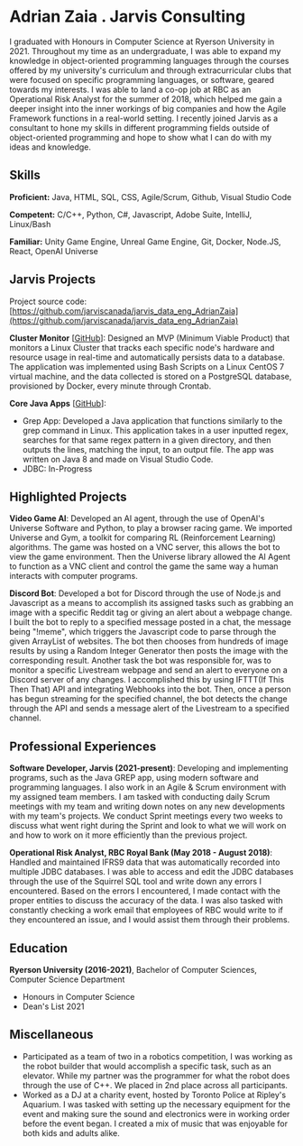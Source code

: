 # Adrian Zaia . Jarvis Consulting

I graduated with Honours in Computer Science at Ryerson University in 2021. Throughout my time as an undergraduate, I was able to expand my knowledge in object-oriented programming languages through the courses offered by my university's curriculum and through extracurricular clubs that were focused on specific programming languages, or software, geared towards my interests. I was able to land a co-op job at RBC as an Operational Risk Analyst for the summer of 2018, which helped me gain a deeper insight into the inner workings of big companies and how the Agile Framework functions in a real-world setting. I recently joined Jarvis as a consultant to hone my skills in different programming fields outside of object-oriented programming and hope to show what I can do with my ideas and knowledge.

## Skills

**Proficient:** Java, HTML, SQL, CSS, Agile/Scrum, Github, Visual Studio Code

**Competent:** C/C++, Python, C#, Javascript, Adobe Suite, IntelliJ, Linux/Bash

**Familiar:** Unity Game Engine, Unreal Game Engine, Git, Docker, Node.JS, React, OpenAI Universe

## Jarvis Projects

Project source code: [https://github.com/jarviscanada/jarvis_data_eng_AdrianZaia](https://github.com/jarviscanada/jarvis_data_eng_AdrianZaia)


**Cluster Monitor** [[GitHub](https://github.com/jarviscanada/jarvis_data_eng_AdrianZaia/tree/master/linux_sql)]: Designed an MVP (Minimum Viable Product) that monitors a Linux Cluster that tracks each specific node's hardware and resource usage in real-time and automatically persists data to a database. The application was implemented using Bash Scripts on a Linux CentOS 7 virtual machine, and the data collected is stored on a PostgreSQL database, provisioned by Docker, every minute through Crontab.

**Core Java Apps** [[GitHub](https://github.com/jarviscanada/jarvis_data_eng_AdrianZaia/tree/master/core_java)]:
      
  - Grep App: Developed a Java application that functions similarly to the grep command in Linux. This application takes in a user inputted regex, searches for that same regex pattern in a given directory, and then outputs the lines, matching the input, to an output file. The app was written on Java 8 and made on Visual Studio Code.
  - JDBC: In-Progress


## Highlighted Projects
**Video Game AI**: Developed an AI agent, through the use of OpenAI's Universe Software and Python, to play a browser racing game. We imported Universe and Gym, a toolkit for comparing RL (Reinforcement Learning) algorithms. The game was hosted on a VNC server, this allows the bot to view the game environment. Then the Universe library allowed the AI Agent to function as a VNC client and control the game the same way a human interacts with computer programs.

**Discord Bot**: Developed a bot for Discord through the use of Node.js and Javascript as a means to accomplish its assigned tasks such as grabbing an image with a specific Reddit tag or giving an alert about a webpage change. I built the bot to reply to a specified message posted in a chat, the message being "!meme", which triggers the Javascript code to parse through the given ArrayList of websites. The bot then chooses from hundreds of image results by using a Random Integer Generator then posts the image with the corresponding result. Another task the bot was responsible for, was to monitor a specific Livestream webpage and send an alert to everyone on a Discord server of any changes. I accomplished this by using IFTTT(If This Then That) API and integrating Webhooks into the bot. Then, once a person has begun streaming for the specified channel, the bot detects the change through the API and sends a message alert of the Livestream to a specified channel.


## Professional Experiences

**Software Developer, Jarvis (2021-present)**: Developing and implementing programs, such as the Java GREP app, using modern software and programming languages. I also work in an Agile & Scrum environment with my assigned team members. I am tasked with conducting daily Scrum meetings with my team and writing down notes on any new developments with my team's projects. We conduct Sprint meetings every two weeks to discuss what went right during the Sprint and look to what we will work on and how to work on it more efficiently than the previous project.

**Operational Risk Analyst, RBC Royal Bank (May 2018 - August 2018)**: Handled and maintained IFRS9 data that was automatically recorded into multiple JDBC databases. I was able to access and edit the JDBC databases through the use of the Squirrel SQL tool and write down any errors I encountered. Based on the errors I encountered, I made contact with the proper entities to discuss the accuracy of the data. I was also tasked with constantly checking a work email that employees of RBC would write to if they encountered an issue, and I would assist them through their problems.


## Education
**Ryerson University (2016-2021)**, Bachelor of Computer Sciences, Computer Science Department
- Honours in Computer Science
- Dean's List 2021


## Miscellaneous
- Participated as a team of two in a robotics competition, I was working as the robot builder that would accomplish a specific task, such as an elevator. While my partner was the programmer for what the robot does through the use of C++. We placed in 2nd place across all participants.
- Worked as a DJ at a charity event, hosted by Toronto Police at Ripley's Aquarium. I was tasked with setting up the necessary equipment for the event and making sure the sound and electronics were in working order before the event began. I created a mix of music that was enjoyable for both kids and adults alike.